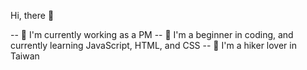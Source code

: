 Hi, there 👋

-- 🎯 I'm currently working as a PM 
-- 🐤 I'm a beginner in coding, and currently learning JavaScript, HTML, and CSS
-- 💚 I'm a hiker lover in Taiwan
